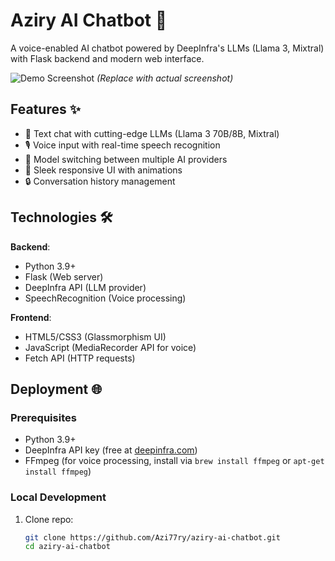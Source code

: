 # Aziry AI Chatbot 🤖

A voice-enabled AI chatbot powered by DeepInfra's LLMs (Llama 3, Mixtral) with Flask backend and modern web interface.

![Demo Screenshot](https://via.placeholder.com/800x500/6e48aa/FFFFFF?text=Aziry+AI+Chatbot) *(Replace with actual screenshot)*

## Features ✨
- 💬 Text chat with cutting-edge LLMs (Llama 3 70B/8B, Mixtral)
- 🎙️ Voice input with real-time speech recognition
- 🔄 Model switching between multiple AI providers
- 🎨 Sleek responsive UI with animations
- 🔒 Conversation history management

## Technologies 🛠️
**Backend**:
- Python 3.9+
- Flask (Web server)
- DeepInfra API (LLM provider)
- SpeechRecognition (Voice processing)

**Frontend**:
- HTML5/CSS3 (Glassmorphism UI)
- JavaScript (MediaRecorder API for voice)
- Fetch API (HTTP requests)

## Deployment 🌐

### Prerequisites
- Python 3.9+
- DeepInfra API key (free at [deepinfra.com](https://deepinfra.com))
- FFmpeg (for voice processing, install via `brew install ffmpeg` or `apt-get install ffmpeg`)

### Local Development
1. Clone repo:
   ```bash
   git clone https://github.com/Azi77ry/aziry-ai-chatbot.git
   cd aziry-ai-chatbot
